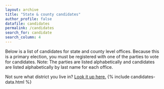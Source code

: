 ```yaml
---
layout: archive
title: "State & county candidates"
author_profile: false
datafile: candidates
permalink: /candidates
search_for: candidate
search_column: 4
---
```

Below is a list of candidates for state and county level offices.  Because this is a primary election, you must be registered with one of the parties to vote for candidates. Note: The parties are listed alphabetically and candidates are listed alphabetically by last name for each office.

Not sure what district you live in?  [Look it up here.](https://www1.maine.gov/portal/government/edemocracy/voter_lookup.php)
{% include candidates-data.html %}
